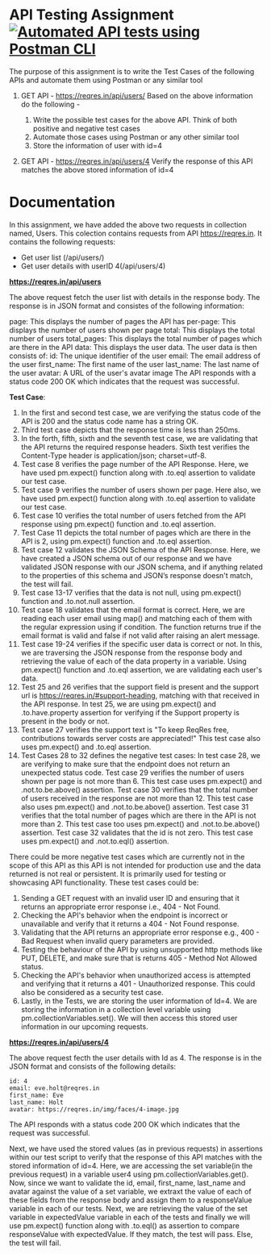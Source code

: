 # API Testing Assignment [![Automated API tests using Postman CLI](https://github.com/Garima1007/postmanAPIs/actions/workflows/pm.yml/badge.svg)](https://github.com/Garima1007/postmanAPIs/actions/workflows/pm.yml)

The purpose of this assignment is to write the Test Cases of the following APIs and automate them using Postman or any similar tool
  1. GET API - https://reqres.in/api/users/
     Based on the above information do the following -
     1. Write the possible test cases for the above API. Think of both positive and negative test cases
     2. Automate those cases using Postman or any other similar tool
     3. Store the information of user with id=4
    
  3. GET API - https://reqres.in/api/users/4
     Verify the response of this API matches the above stored information of id=4

# Documentation

In this assignment, we have added the above two requests in collection named, Users.
This colection contains requests from API https://reqres.in.
It contains the following requests:

- Get user list (/api/users/)
- Get user details with userID 4(/api/users/4)

**https://reqres.in/api/users**

The above request fetch the user list with details in the response body. The response is in JSON format and consistes of the following information:

page: This displays the number of pages the API has
per-page: This displays the number of users shown per page
total: This displays the total number of users
total_pages: This displays the total number of pages which are there in the API
data: This displays the user data. The user data is then consists of:
id: The unique identifier of the user
email: The email address of the user
first_name: The first name of the user
last_name: The last name of the user
avatar: A URL of the user's avatar image
The API responds with a status code 200 OK which indicates that the request was successful.

**Test Case**:

1. In the first and second test case, we are verifying the status code of the API is 200 and the status code name has a string OK.
2. Third test case depicts that the response time is less than 250ms.
3. In the forth, fifth, sixth and the seventh test case, we are validating that the API returns the required response headers. Sixth test verifies the Content-Type header is application/json; charset=utf-8.
4. Test case 8 verifies the page number of the API Response. Here, we have used pm.expect() function along with .to.eql assertion to validate our test case.
5. Test case 9 verifies the number of users shown per page. Here also, we have used pm.expect() function along with .to.eql assertion to validate our test case.
6. Test case 10 verifies the total number of users fetched from the API response using pm.expect() function and .to.eql assertion.
7. Test Case 11 depicts the total number of pages which are there in the API is 2, using pm.expect() function and .to.eql assertion.
8. Test case 12 validates the JSON Schema of the API Response. Here, we have created a JSON schema out of our response and we have validated JSON response with our JSON schema, and if anything related to the properties of this schema and JSON’s response doesn't match, the test will fail.
9. Test case 13-17 verifies that the data is not null, using pm.expect() function and .to.not.null assertion.
10. Test case 18 validates that the email format is correct. Here, we are reading each user email using map() and matching each of them with the regular expression using if condition. The function returns true if the email format is valid and false if not valid after raising an alert message.
11. Test case 19-24 verifies if the specific user data is correct or not. In this, we are traversing the JSON response from the response body and retrieving the value of each of the data property in a variable. Using pm.expect() function and .to.eql assertion, we are validating each user's data.
12. Test 25 and 26 verifies that the support field is present and the support url is https://reqres.in/#support-heading, matching with that received in the API response. In test 25, we are using pm.expect() and .to.have.property assertion for verifying if the Support property is present in the body or not.
13. Test case 27 verifies the support text is "To keep ReqRes free, contributions towards server costs are appreciated!" This test case also uses pm.expect() and .to.eql assertion.
14. Test Cases 28 to 32 defines the negative test cases:
    In test case 28, we are verifying to make sure that the endpoint does not return an unexpected status code.
    Test case 29 verifies the number of users shown per page is not more than 6. This test case uses pm.expect() and .not.to.be.above() assertion.
    Test case 30 verifies that the total number of users received in the response are not more than 12. This test case also uses pm.expect() and .not.to.be.above() assertion.
    Test case 31 verifies that the total number of pages which are there in the API is not more than 2. This test case too uses pm.expect() and .not.to.be.above() assertion.
    Test case 32 validates that the id is not zero. This test case uses pm.expect() and .not.to.eql() assertion.
    
There could be more negative test cases which are currently not in the scope of this API as this API is not intended for production use and the data returned is not real or persistent. It is primarily used for testing or showcasing API functionality. These test cases could be:

  1. Sending a GET request with an invalid user ID and ensuring that it returns an appropriate error response i.e., 404 - Not Found.
  2. Checking the API's behavior when the endpoint is incorrect or unavailable and verify that it returns a 404 - Not Found response.
  3. Validating that the API returns an appropriate error response e.g., 400 - Bad Request when invalid query parameters are provided.
  4. Testing the behaviour of the API by using unsupported http methods like PUT, DELETE, and make sure that is returns 405 - Method Not Allowed status.
  5. Checking the API's behavior when unauthorized access is attempted and verifying that it returns a 401 - Unauthorized response. This could also be considered as a security test case.
  6. Lastly, in the Tests, we are storing the user information of Id=4. We are storing the information in a collection level variable using pm.collectionVariables.set(). We will then access this stored user information in our upcoming requests.


**https://reqres.in/api/users/4**

The above request fecth the user details with Id as 4. The response is in the JSON format and consists of the following details:

	id: 4
	email: eve.holt@reqres.in
	first_name: Eve
	last_name: Holt
	avatar: https://reqres.in/img/faces/4-image.jpg

The API responds with a status code 200 OK which indicates that the request was successful.

Next, we have used the stored values (as in previous requests) in assertions within our test script to verify that the response of this API matches with the stored information of id=4. Here, we are accessing the set variable(in the previous request) in a variable user4 using pm.collectionVariables.get().
Now, since we want to validate the id, email, first_name, last_name and avatar against the value of a set variable, we extraxt the value of each of these fields from the response body and assign them to a responseValue variable in each of our tests.
Next, we are retrieving the value of the set variable in expectedValue variable in each of the tests and finally we will use pm.expect() function along with .to.eql() as assertion to compare responseValue with expectedValue. If they match, the test will pass. Else, the test will fail.
